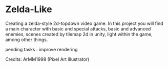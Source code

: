 # Zelda-Like
Creating a zelda-style 2d-topdown video game. In this project you will find a main character with basic and special attacks, basic and advanced enemies, scenes created by tilemap 2d in unity, light within the game, among other things.

pending tasks :
improve rendering

Credits: ArMM1998 (Pixel Art illustrator)


